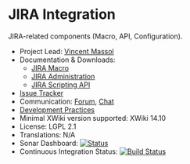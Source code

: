 # JIRA Integration

JIRA-related components (Macro, API, Configuration).

* Project Lead: [Vincent Massol](https://www.xwiki.org/xwiki/bin/view/XWiki/VincentMassol)
* Documentation & Downloads: 
  * [JIRA Macro](https://extensions.xwiki.org/xwiki/bin/view/Extension/JIRA+Macro)
  * [JIRA Administration](https://extensions.xwiki.org/xwiki/bin/view/Extension/JIRA+Administration/)
  * [JIRA Scripting API](https://extensions.xwiki.org/xwiki/bin/view/Extension/JIRA+Module)
* [Issue Tracker](https://jira.xwiki.org/browse/MJIRA)
* Communication: [Forum](https://forum.xwiki.org), [Chat](https://dev.xwiki.org/xwiki/bin/view/Community/Chat)
* [Development Practices](https://dev.xwiki.org)
* Minimal XWiki version supported: XWiki 14.10
* License: LGPL 2.1
* Translations: N/A
* Sonar Dashboard: [![Status](https://sonarcloud.io/api/project_badges/measure?project=org.xwiki.contrib.jira:jira&metric=alert_status)](https://sonarcloud.io/dashboard?id=org.xwiki.contrib.jira:jira)
* Continuous Integration Status: [![Build Status](https://ci.xwiki.org/job/XWiki%20Contrib/job/jira/job/master/badge/icon)](https://ci.xwiki.org/job/XWiki%20Contrib/job/jira/job/master/)
